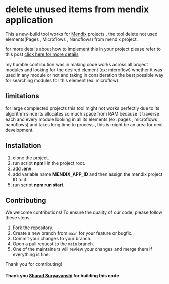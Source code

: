 # delete unused items from mendix application

This a new-build tool works for [Mendix](https://www.mendix.com/) projects , the tool delete not used elements(Pages , Microflows , Nanoflows) from mendix project.

for more details about how to implement this in your project please refer to this post [click here for more details](https://www.linkedin.com/posts/sharad-suryavanshi-779210119_hello-connections-ive-been-very-curious-activity-7195462596399927296-KKgf?utm_source=share&utm_medium=member_desktop)

my humble contribution was in making code works across all project modules and looking for the desired element
(ex: microflow) whether it was used in any module or not and taking in consideration the best possible way for searching modules for this element (ex: microflow).

## limitations

for large complected projects this tool might not works perfectly due to its algorithm since its allocates so much space from RAM
because it traverse each and every module looking in all its elements (ex: pages , microflows , nanoflows)
and takes long time to process , this is might be an area for next development.

## Installation

1. clone the project.
2. run script **npm i** in the project root.
3. add **.env**.
4. add variable name **MENDIX_APP_ID** and then assign the mendix project ID to it.
5. run script **npm run start**.

## Contributing

We welcome contributions! To ensure the quality of our code, please follow these steps:

1. Fork the repository.
2. Create a new branch from `main` for your feature or bugfix.
3. Commit your changes to your branch.
4. Open a pull request to the `main` branch.
5. One of the maintainers will review your changes and merge them if everything is fine.

Thank you for contributing!

#### Thank you [Sharad Suryavanshi](https://www.linkedin.com/in/sharad-suryavanshi-779210119/) for building this code
